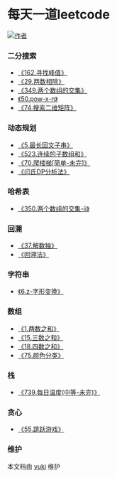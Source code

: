 # 每天一道leetcode

[![作者](https://img.shields.io/badge/%E4%BD%9C%E8%80%85-KyonHuang-7AD6FD.svg)](https://johnjim0816.github.io/)


### 二分搜索

* [《162.寻找峰值》](https://github.com/johnjim0816/leetcode/blob/master/二分搜索/162.寻找峰值.md)
* [《29.两数相除》](https://github.com/johnjim0816/leetcode/blob/master/二分搜索/29.两数相除.md)
* [《349.两个数组的交集》](https://github.com/johnjim0816/leetcode/blob/master/二分搜索/349.两个数组的交集.md)
* [《50.pow-x-n》](https://github.com/johnjim0816/leetcode/blob/master/二分搜索/50.pow-x-n.md)
* [《74.搜索二维矩阵》](https://github.com/johnjim0816/leetcode/blob/master/二分搜索/74.搜索二维矩阵.md)

### 动态规划

* [《5.最长回文子串》](https://github.com/johnjim0816/leetcode/blob/master/动态规划/5.最长回文子串.md)
* [《523.连续的子数组和》](https://github.com/johnjim0816/leetcode/blob/master/动态规划/523.连续的子数组和.md)
* [《70.爬楼梯[简单-未完]》](https://github.com/johnjim0816/leetcode/blob/master/动态规划/70.爬楼梯[简单-未完].md)
* [《闫氏DP分析法》](https://github.com/johnjim0816/leetcode/blob/master/动态规划/闫氏DP分析法.md)

### 哈希表

* [《350.两个数组的交集-ii》](https://github.com/johnjim0816/leetcode/blob/master/哈希表/350.两个数组的交集-ii.md)

### 回溯

* [《37.解数独》](https://github.com/johnjim0816/leetcode/blob/master/回溯/37.解数独.md)
* [《回溯法》](https://github.com/johnjim0816/leetcode/blob/master/回溯/回溯法.md)

### 字符串

* [《6.z-字形变换》](https://github.com/johnjim0816/leetcode/blob/master/字符串/6.z-字形变换.md)

### 数组

* [《1.两数之和》](https://github.com/johnjim0816/leetcode/blob/master/数组/1.两数之和.md)
* [《15.三数之和》](https://github.com/johnjim0816/leetcode/blob/master/数组/15.三数之和.md)
* [《18.四数之和》](https://github.com/johnjim0816/leetcode/blob/master/数组/18.四数之和.md)
* [《75.颜色分类》](https://github.com/johnjim0816/leetcode/blob/master/数组/75.颜色分类.md)

### 栈

* [《739.每日温度(中等-未完)》](https://github.com/johnjim0816/leetcode/blob/master/栈/739.每日温度(中等-未完).md)

### 贪心

* [《55.跳跃游戏》](https://github.com/johnjim0816/leetcode/blob/master/贪心/55.跳跃游戏.md)

### 维护

本文档由 [yuki](https://github.com/bighuang624/yuki) 维护

